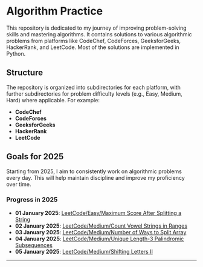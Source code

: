 # Algorithm Practice

This repository is dedicated to my journey of improving problem-solving skills and mastering algorithms. It contains solutions to various algorithmic problems from platforms like CodeChef, CodeForces, GeeksforGeeks, HackerRank, and LeetCode. Most of the solutions are implemented in Python.

## Structure

The repository is organized into subdirectories for each platform, with further subdirectories for problem difficulty levels (e.g., Easy, Medium, Hard) where applicable. For example:

- **CodeChef**
- **CodeForces**
- **GeeksforGeeks**
- **HackerRank**
- **LeetCode**

## Goals for 2025

Starting from 2025, I aim to consistently work on algorithmic problems every day. This will help maintain discipline and improve my proficiency over time.

### Progress in 2025

- **01 January 2025**: [LeetCode/Easy/Maximum Score After Splitting a String](./LeetCode/Easy/Maximum%20Score%20After%20Splitting%20a%20String)
- **02 January 2025**: [LeetCode/Medium/Count Vowel Strings in Ranges](./LeetCode/Medium/Vowel%20Strings%20in%20Ranges)
- **03 January 2025**: [LeetCode/Medium/Number of Ways to Split Array](./LeetCode/Medium/Number%20of%20Ways%20to%20Split%20Array)
- **04 January 2025**: [LeetCode/Medium/Unique Length-3 Palindromic Subsequences](./LeetCode/Medium/Unique%20Length-3%20Palindromic%20Subsequences)
- **05 January 2025**: [LeetCode/Medium/Shifting Letters II](./LeetCode/Medium/Shifting%20Lett%20II)
---


